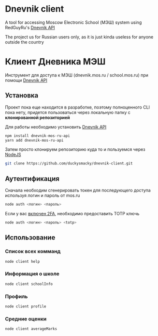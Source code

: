 # Dnevnik client

A tool for accessing Moscow Electronic School (МЭШ) system using RedGuyRu's [Dnevnik API](https://github.com/RedGuyRu/DnevnikApi)

The project us for Russian users only, as it is just kinda useless for anyone outside the country

# Клиент Дневника МЭШ

Инструмент для доступа к МЭШ (dnevnik.mos.ru / school.mos.ru) при помощи [Dnevnik API](https://github.com/RedGuyRu/DnevnikApi)

## Установка

Проект пока еще находится в разработке, поэтому полноценного CLI пока нету, придется пользоваться через локальную папку с **клонированной репозиторией**

Для работы необходимо установить [Dnevnik API](https://github.com/RedGuyRu/DnevnikApi)
```bash
npm install dnevnik-mos-ru-api
yarn add dnevnik-mos-ru-api
```

Затем просто клонируем репозиторию куда то и пользуемся через [NodeJS](https://nodejs.org/en)
```bash
git clone https://github.com/duckysmacky/dnevnik-client.git
```

## Аутентификация
Сначала необходим сгенерировать токен для последующего доступа используя логин и пароль от mos.ru
```bash
node auth <логин> <пароль>
```

Если у вас [включен 2FA](https://www.mos.ru/news/item/122371073/), необходимо предоставить TOTP ключь
```bash
node auth <логин> <пароль> <totp>
```

## Использование

### Список всех комманд
```bash
node client help
```

### Информация о школе
```bash
node client schoolInfo
```

### Профиль
```bash
node client profile
```

### Средние оценки
```bash
node client averageMarks
```